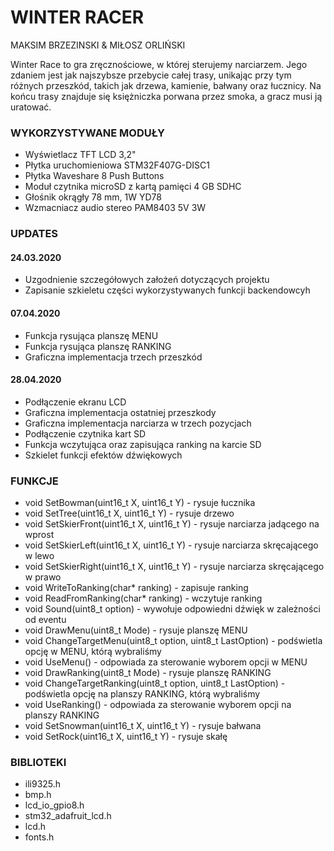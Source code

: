 # WINTER RACER
MAKSIM BRZEZINSKI & MIŁOSZ ORLIŃSKI

Winter Race to gra zręcznościowe, w której sterujemy narciarzem. Jego zdaniem jest jak najszybsze przebycie całej trasy, 
unikając przy tym różnych przeszkód, takich jak drzewa, kamienie, bałwany oraz łucznicy. Na końcu trasy znajduje się 
księżniczka porwana przez smoka, a gracz musi ją uratować.

### WYKORZYSTYWANE MODUŁY
* Wyświetlacz TFT LCD 3,2"
* Płytka uruchomieniowa STM32F407G-DISC1
* Płytka Waveshare 8 Push Buttons
* Moduł czytnika microSD z kartą pamięci 4 GB SDHC
* Głośnik okrągły 78 mm, 1W YD78
* Wzmacniacz audio stereo PAM8403 5V 3W

### UPDATES

#### 24.03.2020
* Uzgodnienie szczegółowych założeń dotyczących projektu
* Zapisanie szkieletu części wykorzystywanych funkcji backendowcyh
#### 07.04.2020
* Funkcja rysująca planszę MENU
* Funkcja rysująca planszę RANKING
* Graficzna implementacja trzech przeszkód
#### 28.04.2020
* Podłączenie ekranu LCD
* Graficzna implementacja ostatniej przeszkody
* Graficzna implementacja narciarza w trzech pozycjach
* Podłączenie czytnika kart SD
* Funkcja wczytująca oraz zapisująca ranking na karcie SD
* Szkielet funkcji efektów dźwiękowych

### FUNKCJE
* void SetBowman(uint16_t X, uint16_t Y) - rysuje łucznika
* void SetTree(uint16_t X, uint16_t Y) - rysuje drzewo
* void SetSkierFront(uint16_t X, uint16_t Y) - rysuje narciarza jadącego na wprost
* void SetSkierLeft(uint16_t X, uint16_t Y) - rysuje narciarza skręcającego w lewo
* void SetSkierRight(uint16_t X, uint16_t Y) - rysuje narciarza skręcającego w prawo
* void WriteToRanking(char* ranking) - zapisuje ranking
* void ReadFromRanking(char* ranking) - wczytuje ranking
* void Sound(uint8_t option) - wywołuje odpowiedni dźwięk w zależności od eventu
* void DrawMenu(uint8_t Mode) - rysuje planszę MENU
* void ChangeTargetMenu(uint8_t option, uint8_t LastOption) - podświetla opcję w MENU, którą wybraliśmy
* void UseMenu() - odpowiada za sterowanie wyborem opcji w MENU
* void DrawRanking(uint8_t Mode) - rysuje planszę RANKING
* void ChangeTargetRanking(uint8_t option, uint8_t LastOption) - podświetla opcję na planszy RANKING, którą wybraliśmy
* void UseRanking() - odpowiada za sterowanie wyborem opcji na planszy RANKING
* void SetSnowman(uint16_t X, uint16_t Y) - rysuje bałwana
* void SetRock(uint16_t X, uint16_t Y) - rysuje skałę


### BIBLIOTEKI
* ili9325.h
* bmp.h 
* lcd_io_gpio8.h 
* stm32_adafruit_lcd.h
* lcd.h
* fonts.h


